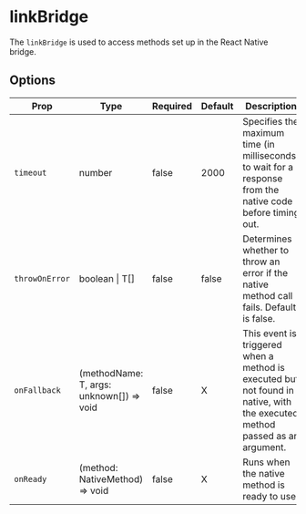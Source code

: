 # linkBridge

The `linkBridge` is used to access methods set up in the React Native bridge.

## Options 

| Prop             | Type                           | Required | Default | Description                                                                 |
|------------------|--------------------------------|----------|---------|---------------------------------------------------------------------------|
| `timeout`         | number                         | false | 2000 | Specifies the maximum time (in milliseconds) to wait for a response from the native code before timing out.                  |
| `throwOnError`          | boolean \| T[]                        | false | false | Determines whether to throw an error if the native method call fails. Default is false.                                          |
| `onFallback`       | (methodName: T, args: unknown[]) => void      | false | X |This event is triggered when a method is executed but not found in native, with the executed method passed as an argument.         |
| `onReady`       | (method: NativeMethod) => void      | false | X | Runs when the native method is ready to use.